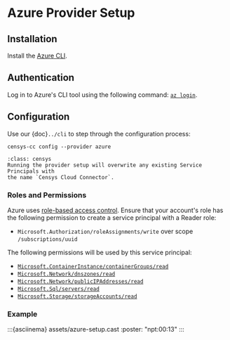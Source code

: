 # Azure Provider Setup

## Installation

Install the [Azure CLI][azure-cli].

## Authentication

Log in to Azure's CLI tool using the following command: [`az login`][azure-cli-login].

## Configuration

Use our {doc}`../cli` to step through the configuration process:

```{prompt} bash
censys-cc config --provider azure
```

```{admonition} Note
:class: censys
Running the provider setup will overwrite any existing Service Principals with
the name `Censys Cloud Connector`.
```

### Roles and Permissions

Azure uses [role-based access control][azure-rbac]. Ensure that your account's
role has the following permission to create a service principal with a
Reader role:

- `Microsoft.Authorization/roleAssignments/write` over scope `/subscriptions/uuid`

The following permissions will be used by this service principal:

- [`Microsoft.ContainerInstance/containerGroups/read`][container-groups]
- [`Microsoft.Network/dnszones/read`][dns-zones]
- [`Microsoft.Network/publicIPAddresses/read`][public-ip]
- [`Microsoft.Sql/servers/read`][sql-servers]
- [`Microsoft.Storage/storageAccounts/read`][storage-accounts]

### Example

:::{asciinema} assets/azure-setup.cast
:poster: "npt:00:13"
:::

<!-- References -->
[azure-cli]: https://docs.microsoft.com/en-us/cli/azure/install-azure-cli
[azure-cli-login]: https://learn.microsoft.com/en-us/cli/azure/authenticate-azure-cli
[azure-rbac]: https://learn.microsoft.com/en-us/azure/role-based-access-control/check-access
[container-groups]: https://learn.microsoft.com/en-us/azure/templates/microsoft.containerinstance/containergroups?pivots=deployment-language-terraform
[dns-zones]: https://learn.microsoft.com/en-us/azure/templates/microsoft.network/dnszones?pivots=deployment-language-terraform
[public-ip]: https://learn.microsoft.com/en-us/azure/templates/microsoft.network/publicipaddresses?pivots=deployment-language-terraform
[sql-servers]: https://learn.microsoft.com/en-us/azure/templates/microsoft.sql/servers?pivots=deployment-language-terraform
[storage-accounts]: https://learn.microsoft.com/en-us/azure/templates/microsoft.storage/storageaccounts?pivots=deployment-language-terraform
